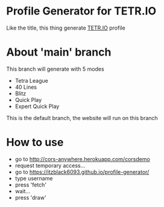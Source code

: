 
# Profile Generator for TETR.IO

Like the title, this thing generate [TETR.IO](https://tetr.io/) profile


# About 'main' branch

This branch will generate with 5 modes

+ Tetra League
+ 40 Lines
+ Blitz
+ Quick Play
+ Expert Quick Play

This is the default branch, the website will run on this branch

# How to use
+ go to http://cors-anywhere.herokuapp.com/corsdemo
+ request temporary access...
+ go to https://itzblack6093.github.io/profile-generator/
+ type username
+ press 'fetch'
+ wait...
+ press 'draw'

